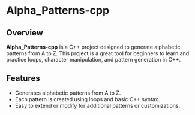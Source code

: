 # Alpha_Patterns-cpp


## Overview
**Alpha_Patterns-cpp** is a C++ project designed to generate alphabetic patterns from A to Z. This project is a great tool for beginners to learn and practice loops, character manipulation, and pattern generation in C++.

## Features
- Generates alphabetic patterns from A to Z.
- Each pattern is created using loops and basic C++ syntax.
- Easy to extend or modify for additional patterns or customizations.
